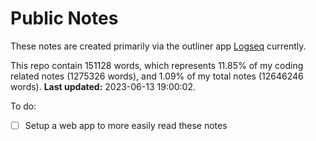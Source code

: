 # Public Notes

These notes are created primarily via the outliner app [Logseq](https://github.com/logseq/logseq) currently.

This repo contain 151128 words, which represents 11.85% of my coding related notes (1275326 words), and 1.09% of my total notes (12646246 words). **Last updated:** 2023-06-13 19:00:02. 

To do:

- [ ] Setup a web app to more easily read these notes
